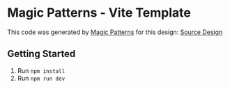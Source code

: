 # Magic Patterns - Vite Template

This code was generated by [Magic Patterns](https://magicpatterns.com) for this design: [Source Design](https://www.magicpatterns.com/c/sqzj9gnumdiqymcifnsbl5)

## Getting Started

1. Run `npm install`
2. Run `npm run dev`

